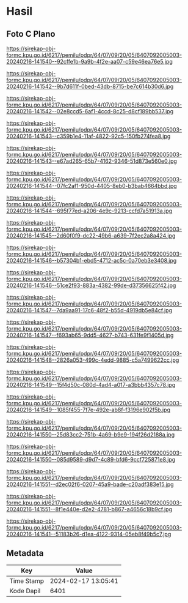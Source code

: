 # Hasil

## Foto C Plano

https://sirekap-obj-formc.kpu.go.id/6217/pemilu/pdpr/64/07/09/20/05/6407092005003-20240216-141540--92cffe1b-9a9b-4f2e-aa07-c59e46ea76e5.jpg

https://sirekap-obj-formc.kpu.go.id/6217/pemilu/pdpr/64/07/09/20/05/6407092005003-20240216-141542--9b7d611f-0bed-43db-8715-be7c614b30d6.jpg

https://sirekap-obj-formc.kpu.go.id/6217/pemilu/pdpr/64/07/09/20/05/6407092005003-20240216-141542--02e8ccd5-6af1-4ccd-8c25-d8cf189bb537.jpg

https://sirekap-obj-formc.kpu.go.id/6217/pemilu/pdpr/64/07/09/20/05/6407092005003-20240216-141543--c359b1e4-11af-4822-92c5-150fb274fea8.jpg

https://sirekap-obj-formc.kpu.go.id/6217/pemilu/pdpr/64/07/09/20/05/6407092005003-20240216-141543--e67ad265-65b7-4162-9346-51d873e560e0.jpg

https://sirekap-obj-formc.kpu.go.id/6217/pemilu/pdpr/64/07/09/20/05/6407092005003-20240216-141544--07fc2af1-950d-4405-8eb0-b3bab4664bbd.jpg

https://sirekap-obj-formc.kpu.go.id/6217/pemilu/pdpr/64/07/09/20/05/6407092005003-20240216-141544--695f77ed-a206-4e9c-9213-ccfd7a51913a.jpg

https://sirekap-obj-formc.kpu.go.id/6217/pemilu/pdpr/64/07/09/20/05/6407092005003-20240216-141545--2d60f0f9-dc22-49b6-a639-7f2ec2a8a424.jpg

https://sirekap-obj-formc.kpu.go.id/6217/pemilu/pdpr/64/07/09/20/05/6407092005003-20240216-141546--b57304b1-ebd5-4712-ac5c-0a70eb3e3408.jpg

https://sirekap-obj-formc.kpu.go.id/6217/pemilu/pdpr/64/07/09/20/05/6407092005003-20240216-141546--51ce2f93-883a-4382-99de-d37356625f42.jpg

https://sirekap-obj-formc.kpu.go.id/6217/pemilu/pdpr/64/07/09/20/05/6407092005003-20240216-141547--7da9aa91-17c6-48f2-b55d-4919db5e84cf.jpg

https://sirekap-obj-formc.kpu.go.id/6217/pemilu/pdpr/64/07/09/20/05/6407092005003-20240216-141547--f693ab65-9dd5-4627-b743-631fe9f1405d.jpg

https://sirekap-obj-formc.kpu.go.id/6217/pemilu/pdpr/64/07/09/20/05/6407092005003-20240216-141548--2826a053-499c-4edd-9885-c5a7499622cc.jpg

https://sirekap-obj-formc.kpu.go.id/6217/pemilu/pdpr/64/07/09/20/05/6407092005003-20240216-141549--15f4d50c-080d-4ad4-a017-a3bbb4357c78.jpg

https://sirekap-obj-formc.kpu.go.id/6217/pemilu/pdpr/64/07/09/20/05/6407092005003-20240216-141549--1085f455-7f7e-492e-ab8f-f3196e902f5b.jpg

https://sirekap-obj-formc.kpu.go.id/6217/pemilu/pdpr/64/07/09/20/05/6407092005003-20240216-141550--25d83cc2-751b-4a69-b9e9-194f26d2188a.jpg

https://sirekap-obj-formc.kpu.go.id/6217/pemilu/pdpr/64/07/09/20/05/6407092005003-20240216-141550--085d9589-d9d7-4c89-bfd6-9ccf725871e8.jpg

https://sirekap-obj-formc.kpu.go.id/6217/pemilu/pdpr/64/07/09/20/05/6407092005003-20240216-141551--d2ec02f6-0207-45a9-bade-c20adf383e15.jpg

https://sirekap-obj-formc.kpu.go.id/6217/pemilu/pdpr/64/07/09/20/05/6407092005003-20240216-141551--8f1e440e-d2e2-4781-b867-a4656c18b9cf.jpg

https://sirekap-obj-formc.kpu.go.id/6217/pemilu/pdpr/64/07/09/20/05/6407092005003-20240216-141541--51183b26-d1ea-4122-9314-05eb8f49b5c7.jpg


## Metadata

| Key        | Value               |
| ---------- | ------------------- |
| Time Stamp | 2024-02-17 13:05:41 |
| Kode Dapil | 6401                |



